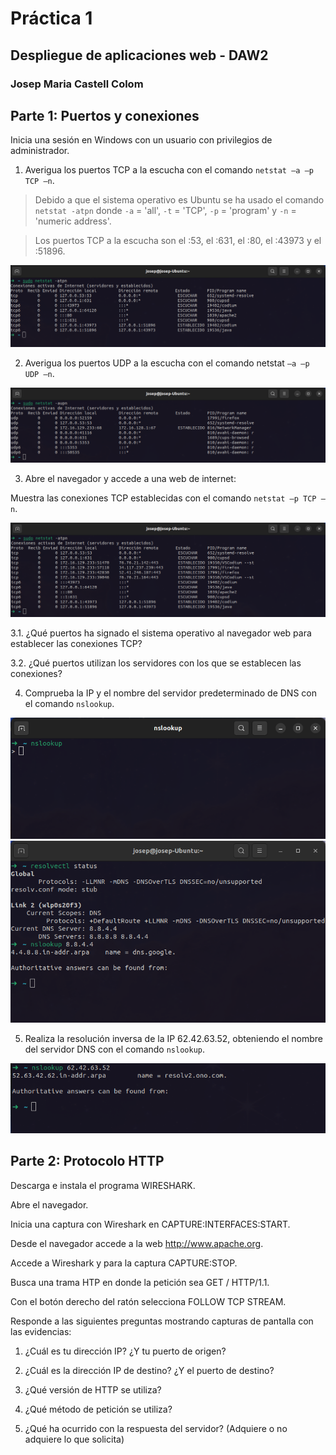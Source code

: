 # Práctica 1

## Despliegue de aplicaciones web - DAW2

### Josep Maria Castell Colom

<div style="page-break-after: always"></div>

## Parte 1: Puertos y conexiones

Inicia una sesión en Windows con un usuario con privilegios de administrador.

1. Averigua los puertos TCP a la escucha con el comando `netstat –a –p TCP –n`.

> Debido a que el sistema operativo es Ubuntu se ha usado el comando `netstat -atpn` donde `-a` = 'all', `-t` = 'TCP', `-p` = 'program' y `-n` = 'numeric address'.

> Los puertos TCP a la escucha son el :53, el :631, el :80, el :43973 y el :51896.

<img src="./actividad1/netstat-atpn-nofirefox.png"/>

2. Averigua los puertos UDP a la escucha con el comando netstat `–a –p UDP –n`.

>

<img src="./actividad1/netstat-aupn.png"/>

3. Abre el navegador y accede a una web de internet:

Muestra las conexiones TCP establecidas con el comando `netstat –p TCP –n`.

<img src="./actividad1/netstat-atpn.png"/>

3.1. ¿Qué puertos ha signado el sistema operativo al navegador web para establecer las conexiones TCP?

3.2. ¿Qué puertos utilizan los servidores con los que se establecen las conexiones?

4. Comprueba la IP y el nombre del servidor predeterminado de DNS con el comando `nslookup`.

<img src="./actividad1/nslookup.png"/>

<img src="./actividad1/resolvectl-status-nslookup.png"/>

5. Realiza la resolución inversa de la IP 62.42.63.52, obteniendo el nombre del servidor DNS con el comando `nslookup`.

<img src="./actividad1/nslookupIP.png"/>

<div style="page-break-after: always"></div>

## Parte 2: Protocolo HTTP

Descarga e instala el programa WIRESHARK.

Abre el navegador.

Inicia una captura con Wireshark en CAPTURE:INTERFACES:START.

Desde el navegador accede a la web http://www.apache.org.

Accede a Wireshark y para la captura CAPTURE:STOP.

Busca una trama HTP en donde la petición sea GET / HTTP/1.1.

Con el botón derecho del ratón selecciona FOLLOW TCP STREAM.

Responde a las siguientes preguntas mostrando capturas de pantalla con las
evidencias:

1. ¿Cuál es tu dirección IP? ¿Y tu puerto de origen?

2. ¿Cuál es la dirección IP de destino? ¿Y el puerto de destino?

3. ¿Qué versión de HTTP se utiliza?

4. ¿Qué método de petición se utiliza?

5. ¿Qué ha ocurrido con la respuesta del servidor? (Adquiere o no adquiere lo que solicita)
